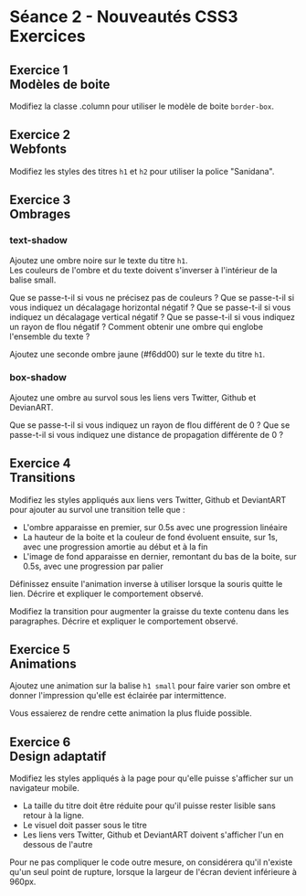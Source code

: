 # Séance 2 - Nouveautés CSS3<br />Exercices


## Exercice 1<br />Modèles de boite

Modifiez la classe .column pour utiliser le modèle de boite `border-box`.  


## Exercice 2<br />Webfonts

Modifiez les styles des titres `h1` et `h2` pour utiliser la police "Sanidana".


## Exercice 3<br />Ombrages

### text-shadow

Ajoutez une ombre noire sur le texte du titre `h1`.  
Les couleurs de l'ombre et du texte doivent s'inverser à l'intérieur de la balise small.

Que se passe-t-il si vous ne précisez pas de couleurs ?
Que se passe-t-il si vous indiquez un décalagage horizontal négatif ?
Que se passe-t-il si vous indiquez un décalagage vertical négatif ?
Que se passe-t-il si vous indiquez un rayon de flou négatif ?
Comment obtenir une ombre qui englobe l'ensemble du texte ?

Ajoutez une seconde ombre jaune (#f6dd00) sur le texte du titre `h1`.

### box-shadow

Ajoutez une ombre au survol sous les liens vers Twitter, Github et DevianART.

Que se passe-t-il si vous indiquez un rayon de flou différent de 0 ?
Que se passe-t-il si vous indiquez une distance de propagation différente de 0 ?


## Exercice 4<br />Transitions

Modifiez les styles appliqués aux liens vers Twitter, Github et DeviantART pour ajouter au survol une transition telle que :

* L'ombre apparaisse en premier, sur 0.5s avec une progression linéaire
* La hauteur de la boite et la couleur de fond évoluent ensuite, sur 1s, avec une progression amortie au début et à la fin
* L'image de fond apparaisse en dernier, remontant du bas de la boite, sur 0.5s, avec une progression par palier

Définissez ensuite l'animation inverse à utiliser lorsque la souris quitte le lien. Décrire et expliquer le comportement observé.

Modifiez la transition pour augmenter la graisse du texte contenu dans les paragraphes. Décrire et expliquer le comportement observé.


## Exercice 5<br />Animations

Ajoutez une animation sur la balise `h1 small` pour faire varier son ombre et donner l'impression qu'elle est éclairée par intermittence.

Vous essaierez de rendre cette animation la plus fluide possible.

## Exercice 6<br />Design adaptatif

Modifiez les styles appliqués à la page pour qu'elle puisse s'afficher sur un navigateur mobile.

* La taille du titre doit être réduite pour qu'il puisse rester lisible sans retour à la ligne.
* Le visuel doit passer sous le titre
* Les liens vers Twitter, Github et DeviantART doivent s'afficher l'un en dessous de l'autre

Pour ne pas compliquer le code outre mesure, on considérera qu'il n'existe qu'un seul point de rupture, lorsque la largeur de l'écran devient inférieure à 960px.